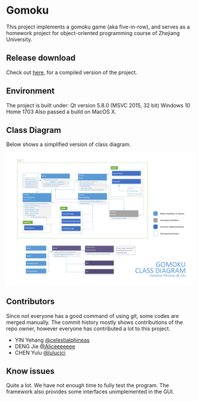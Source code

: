 # Gomoku

This project implements a gomoku game (aka five-in-row), and serves as a homework project for object-oriented programming course of Zhejiang University.

## Release download

Check out [here](https://github.com/celestialphineas/gomoku/releases), for a compiled version of the project.

## Environment

The project is built under:
Qt version 5.8.0 (MSVC 2015, 32 bit)
Windows 10 Home 1703
Also passed a build on MacOS X.

## Class Diagram

Below shows a simplified version of class diagram.

![class-diagram](class-diagram.png)

## Contributors

Since not everyone has a good command of using git, some codes are merged manually. The commit history mostly shows contributions of the repo owner, however everyone has contributed a lot to this project.

* YIN Yehang   [@celestialphineas](https://github.com/celestialphineas)
* DENG Jie     [@Aliceeeeeee](https://github.com/Aliceeeeeee)
* CHEN Yulu    [@lulucici](https://github.com/lulucici)

## Know issues

Quite a lot. We have not enough time to fully test the program. The framework also provides some interfaces unimplemented in the GUI. 
